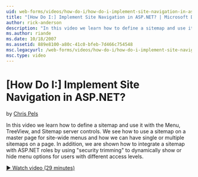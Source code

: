 ```yaml
---
uid: web-forms/videos/how-do-i/how-do-i-implement-site-navigation-in-aspnet
title: "[How Do I:] Implement Site Navigation in ASP.NET? | Microsoft Docs"
author: rick-anderson
description: "In this video we learn how to define a sitemap and use it with the Menu, TreeView, and Sitemap server controls. We see how to use a sitemap on a master page..."
ms.author: riande
ms.date: 10/18/2007
ms.assetid: 889e8100-a80c-41c0-bfeb-7d466c754548
msc.legacyurl: /web-forms/videos/how-do-i/how-do-i-implement-site-navigation-in-aspnet
msc.type: video
---
```

[How Do I:] Implement Site Navigation in ASP.NET?
====================
by [Chris Pels](https://twitter.com/chrispels)

In this video we learn how to define a sitemap and use it with the Menu, TreeView, and Sitemap server controls. We see how to use a sitemap on a master page for site-wide menus and how we can have single or multiple sitemaps on a page. In addition, we are shown how to integrate a sitemap with ASP.NET roles by using "security trimming" to dynamically show or hide menu options for users with different access levels.

[&#9654; Watch video (29 minutes)](https://channel9.msdn.com/Blogs/ASP-NET-Site-Videos/how-do-i-implement-site-navigation-in-aspnet)
